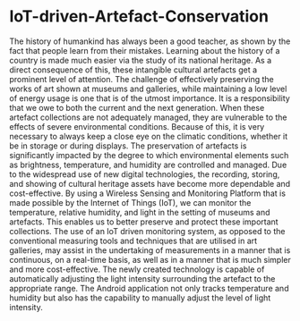 # IoT-driven-Artefact-Conservation

The history of humankind has always been a good teacher, as shown by the fact that people learn
from their mistakes. Learning about the history of a country is made much easier via the study of
its national heritage. As a direct consequence of this, these intangible cultural artefacts get a
prominent level of attention.
The challenge of effectively preserving the works of art shown at museums and galleries, while
maintaining a low level of energy usage is one that is of the utmost importance. It is a responsibility
that we owe to both the current and the next generation. When these artefact collections are not
adequately managed, they are vulnerable to the effects of severe environmental conditions.
Because of this, it is very necessary to always keep a close eye on the climatic conditions, whether
it be in storage or during displays.
The preservation of artefacts is significantly impacted by the degree to which environmental
elements such as brightness, temperature, and humidity are controlled and managed. Due to the
widespread use of new digital technologies, the recording, storing, and showing of cultural heritage
assets have become more dependable and cost-effective.
By using a Wireless Sensing and Monitoring Platform that is made possible by the Internet of
Things (IoT), we can monitor the temperature, relative humidity, and light in the setting of
museums and artefacts. This enables us to better preserve and protect these important collections.
The use of an IoT driven monitoring system, as opposed to the conventional measuring tools and
techniques that are utilised in art galleries, may assist in the undertaking of measurements in a
manner that is continuous, on a real-time basis, as well as in a manner that is much simpler and
more cost-effective. The newly created technology is capable of automatically adjusting the light
intensity surrounding the artefact to the appropriate range. The Android application not only tracks
temperature and humidity but also has the capability to manually adjust the level of light intensity.
